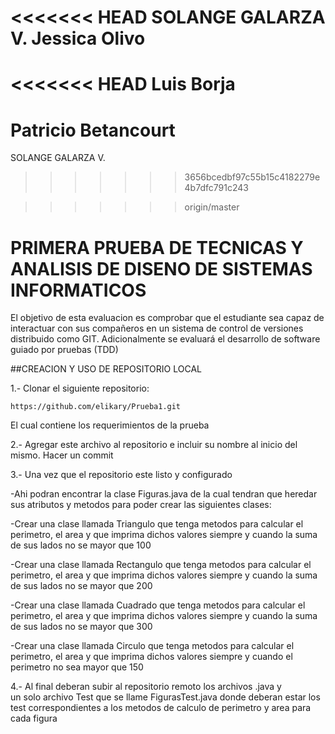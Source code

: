 ﻿<<<<<<< HEAD
﻿SOLANGE GALARZA V.
Jessica Olivo 
=======
<<<<<<< HEAD
Luis Borja
=======
Patricio Betancourt
=======
SOLANGE GALARZA V.
>>>>>>> 3656bcedbf97c55b15c4182279e4b7dfc791c243

>>>>>>> origin/master
# PRIMERA PRUEBA DE TECNICAS Y ANALISIS DE DISENO DE SISTEMAS INFORMATICOS

El objetivo de esta evaluacion es comprobar que el estudiante sea capaz de interactuar con sus 
compañeros en un sistema de control de versiones distribuido como GIT.  Adicionalmente se 
evaluará el desarrollo de software guiado por pruebas (TDD)

##CREACION Y USO DE REPOSITORIO LOCAL

1.- Clonar el siguiente repositorio:

````
https://github.com/elikary/Prueba1.git
````

El cual contiene los requerimientos de la prueba

2.- Agregar este archivo al repositorio e incluir su nombre al inicio del mismo.  Hacer un commit

3.-  Una vez que el repositorio este listo y configurado

-Ahi podran encontrar la clase Figuras.java de la cual tendran que heredar sus atributos y metodos para
poder crear las siguientes clases:

-Crear una clase llamada Triangulo que tenga metodos para calcular el perimetro, el area y que imprima dichos valores 
siempre y cuando la suma de sus lados no se mayor que 100

-Crear una clase llamada Rectangulo que tenga metodos para calcular el perimetro, el area y que imprima dichos valores 
siempre y cuando la suma de sus lados no se mayor que 200 

-Crear una clase llamada Cuadrado que tenga metodos para calcular el perimetro, el area y que imprima dichos valores 
siempre y cuando la suma de sus lados no se mayor que 300

-Crear una clase llamada Circulo que tenga metodos para calcular el perimetro, el area y que imprima dichos valores 
siempre y cuando el perimetro no sea mayor que 150

4.- Al final deberan subir al repositorio remoto los archivos .java y  
un solo archivo Test que se llame FigurasTest.java donde deberan estar los test correspondientes
a los metodos de calculo de perimetro y area para cada figura








